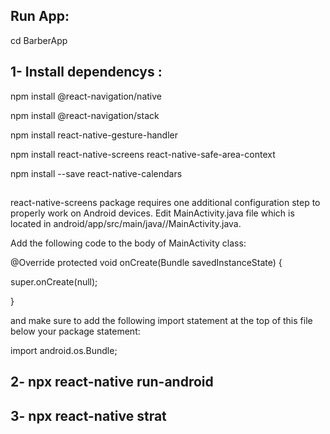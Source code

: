 ## Run App:

cd BarberApp

## 1- Install dependencys :

 npm install @react-navigation/native
 
 npm install @react-navigation/stack
 
 npm install react-native-gesture-handler
 
 npm install react-native-screens react-native-safe-area-context
 
 npm install --save react-native-calendars
 
  ##
 react-native-screens package requires one additional configuration step to properly work on Android devices. Edit MainActivity.java file which is located in android/app/src/main/java/<your package name>/MainActivity.java.

Add the following code to the body of MainActivity class:
 

@Override 
protected void onCreate(Bundle savedInstanceState) {
 
  super.onCreate(null);
 
}
 
 
and make sure to add the following import statement at the top of this file below your package statement:

import android.os.Bundle;
 
 ##


## 2- npx react-native run-android

## 3- npx react-native strat
